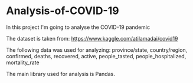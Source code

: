 # Analysis-of-COVID-19
In this project I'm going to analyse the COVID-19 pandemic

The dataset is taken from: https://www.kaggle.com/atilamadai/covid19

The following data was used for analyzing: province/state, country/region, confirmed, deaths, recovered, active, people_tasted, people_hospitalized, mortality_rate

The main library used for analysis is Pandas.

